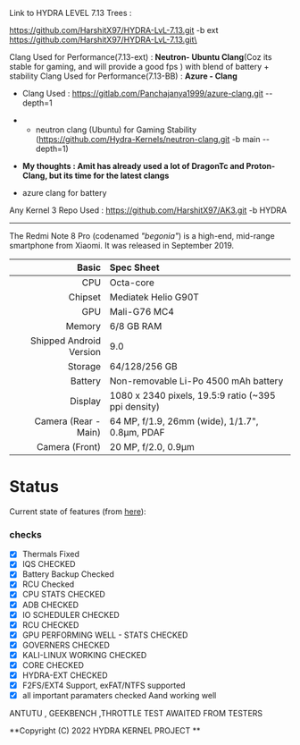 Link to HYDRA LEVEL 7.13 Trees : 

https://github.com/HarshitX97/HYDRA-LvL-7.13.git -b ext
https://github.com/HarshitX97/HYDRA-LvL-7.13.git\

Clang Used for Performance(7.13-ext) : **Neutron- Ubuntu Clang**(Coz its stable for gaming, and will provide a good fps ) with blend of battery + stability
Clang Used for Performance(7.13-BB) : **Azure - Clang** 

- Clang Used : https://gitlab.com/Panchajanya1999/azure-clang.git --depth=1
- - neutron clang (Ubuntu) for Gaming Stability
(https://github.com/Hydra-Kernels/neutron-clang.git -b main --depth=1)


- **My thoughts : Amit has already used a lot of DragonTc and Proton-Clang, but its time for the latest clangs** 

- azure clang for battery




Any Kernel 3 Repo Used : https://github.com/HarshitX97/AK3.git -b HYDRA

______________________________________________________________________


The Redmi Note 8 Pro (codenamed _"begonia"_) is a high-end, mid-range smartphone from Xiaomi.
It was released in September 2019.

| Basic                   | Spec Sheet                                                                                                                     |
| -----------------------:|:------------------------------------------------------------------------------------------------------------------------------ |
| CPU                     | Octa-core                                                                                                                      |
| Chipset                 | Mediatek Helio G90T                                                                                                            |
| GPU                     | Mali-G76 MC4                                                                                                                   |
| Memory                  | 6/8 GB RAM                                                                                                                     |
| Shipped Android Version | 9.0                                                                                                                            |
| Storage                 | 64/128/256 GB                                                                                                                  |
| Battery                 | Non-removable Li-Po 4500 mAh battery                                                                                           |
| Display                 | 1080 x 2340 pixels, 19.5:9 ratio (~395 ppi density)                                                                            |
| Camera (Rear - Main)    | 64 MP, f/1.9, 26mm (wide), 1/1.7", 0.8µm, PDAF                                                                                 |
| Camera (Front)          | 20 MP, f/2.0, 0.9µm                                                                                                            |

# Status
Current state of features (from [here](https://github.com/HarshitX97/HYDRA-LvL-7.13.git)):

###  checks
- [x] Thermals Fixed
- [x] IQS CHECKED
- [x] Battery Backup Checked 
- [x] RCU Checked
- [x] CPU STATS CHECKED
- [x] ADB CHECKED 
- [x] IO SCHEDULER CHECKED
- [x] RCU CHECKED 
- [x] GPU PERFORMING WELL - STATS CHECKED
- [x] GOVERNERS CHECKED 
- [x] KALI-LINUX WORKING CHECKED 
- [x] CORE CHECKED
- [x] HYDRA-EXT CHECKED
- [x] F2FS/EXT4 Support, exFAT/NTFS supported
- [x] all important paramaters checked Aand working well

ANTUTU , GEEKBENCH ,THROTTLE TEST AWAITED FROM TESTERS 


**Copyright (C) 2022 HYDRA KERNEL PROJECT **


